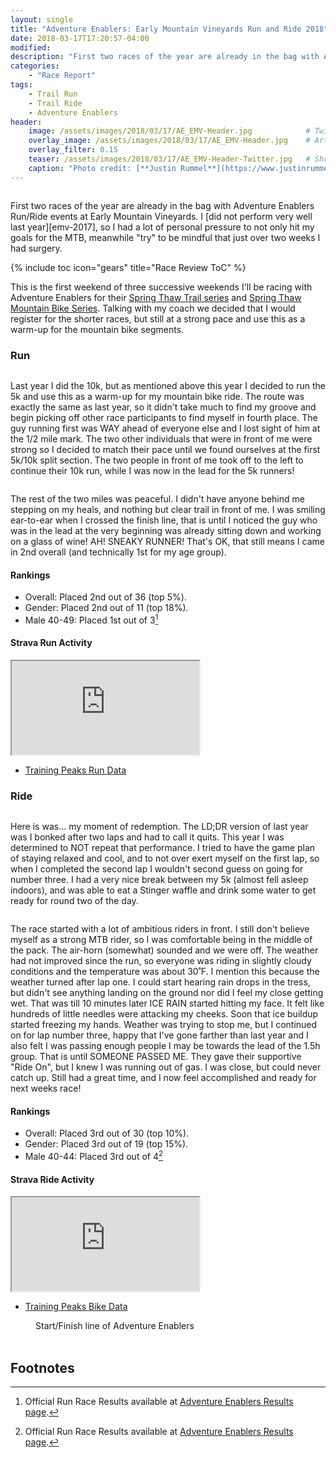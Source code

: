 ```yaml
---
layout: single
title: "Adventure Enablers: Early Mountain Vineyards Run and Ride 2018"
date: 2018-03-17T17:20:57-04:00
modified:
description: "First two races of the year are already in the bag with Adventure Enablers Run/Ride events at Early Mountain Vineyards." 	# For Twitter, not the Title
categories:
    - "Race Report"
tags:
    - Trail Run
    - Trail Ride
    - Adventure Enablers
header:
    image: /assets/images/2018/03/17/AE_EMV-Header.jpg            # Twitter (use 'overlay_image')
    overlay_image: /assets/images/2018/03/17/AE_EMV-Header.jpg    # Article header at 2048x768
    overlay_filter: 0.15
    teaser: /assets/images/2018/03/17/AE_EMV-Header-Twitter.jpg   # Shrink image to 575x216
    caption: "Photo credit: [**Justin Rummel**](https://www.justinrummel.com)"
---
```


<figure class="align-left"><a href="{{ site.url }}/assets/images/2018/03/17/AE_EMV_LG-2.jpg"><img src="{{ site.url }}/assets/images/2018/03/17/AE_EMV_SM-2.jpg" alt="" /></a></figure>First two races of the year are already in the bag with Adventure Enablers Run/Ride events at Early Mountain Vineyards.  I [did not perform very well last year][emv-2017], so I had a lot of personal pressure to not only hit my goals for the MTB, meanwhile "try" to be mindful that just over two weeks I had surgery.

<!-- Table of Contents -->
{% include toc icon="gears" title="Race Review ToC" %}

This is the first weekend of three successive weekends I'll be racing with Adventure Enablers for their [Spring Thaw Trail series][thaw-trail] and [Spring Thaw Mountain Bike Series][thaw-mtb].  Talking with my coach we decided that I would register for the shorter races, but still at a strong pace and use this as a warm-up for the mountain bike segments.

### Run

<figure class="align-right"><a href="{{ site.url }}/assets/images/2018/03/17/AE_EMV_LG-1.jpg"><img src="{{ site.url }}/assets/images/2018/03/17/AE_EMV_SM-1.jpg" alt="" /></a></figure>Last year I did the 10k, but as mentioned above this year I decided to run the 5k and use this as a warm-up for my mountain bike ride.  The route was exactly the same as last year, so it didn't take much to find my groove and begin picking off other race participants to find myself in fourth place.  The guy running first was WAY ahead of everyone else and I lost sight of him at the 1/2 mile mark.  The two other individuals that were in front of me were strong so I decided to match their pace until we found ourselves at the first 5k/10k split section.  The two people in front of me took off to the left to continue their 10k run, while I was now in the lead for the 5k runners!

<figure class="align-left"><a href="{{ site.url }}/assets/images/2018/03/17/AE_EMV_LG-4.jpg"><img src="{{ site.url }}/assets/images/2018/03/17/AE_EMV_SM-4.jpg" alt="" /></a></figure>The rest of the two miles was peaceful.  I didn't have anyone behind me stepping on my heals, and nothing but clear trail in front of me.  I was smiling ear-to-ear when I crossed the finish line, that is until I noticed the guy who was in the lead at the very beginning was already sitting down and working on a glass of wine!  AH!  SNEAKY RUNNER!  That's OK, that still means I came in 2nd overall (and technically 1st for my age group).


#### Rankings

- Overall: Placed 2nd out of 36 (top 5%).
- Gender: Placed 2nd out of 11 (top 18%).
- Male 40-49: Placed 1st out of 3[^1]

<!-- Strava Frame -->
#### Strava Run Activity
<div class="embed-container embed-container-strava">
    <iframe src='https://www.strava.com/activities/1457332873/embed/f2e29ea5d59af976f60684375ccd0414e117f64a' scrolling='no' allowtransparency webkitAllowFullScreen mozallowfullscreen allowFullScreen></iframe>
</div>

- [Training Peaks Run Data](http://tpks.ws/BTJPOTYIADZHVK2QODOOR455WI)


### Ride

<figure class="align-left"><a href="{{ site.url }}/assets/images/2018/03/17/AE_EMV_LG-5.jpg"><img src="{{ site.url }}/assets/images/2018/03/17/AE_EMV_SM-5.jpg" alt="" /></a></figure>Here is was... my moment of redemption.  The LD;DR version of last year was I bonked after two laps and had to call it quits.  This year I was determined to NOT repeat that performance.  I tried to have the game plan of staying relaxed and cool, and to not over exert myself on the first lap, so when I completed the second lap I wouldn't second guess on going for number three.  I had a very nice break between my 5k (almost fell asleep indoors), and was able to eat a Stinger waffle and drink some water to get ready for round two of the day.

<figure class="align-right"><a href="{{ site.url }}/assets/images/2018/03/17/AE_EMV_LG-6.jpg"><img src="{{ site.url }}/assets/images/2018/03/17/AE_EMV_SM-6.jpg" alt="" /></a></figure>The race started with a lot of ambitious riders in front.  I still don't believe myself as a strong MTB rider, so I was comfortable being in the middle of the pack.  The air-horn (somewhat) sounded and we were off.  The weather had not improved since the run, so everyone was riding in slightly cloudy conditions and the temperature was about 30˚F.  I mention this because the weather turned after lap one.  I could start hearing rain drops in the tress, but didn't see anything landing on the ground nor did I feel my close getting wet.  That was till 10 minutes later ICE RAIN started hitting my face.  It felt like hundreds of little needles were attacking my cheeks.  Soon that ice buildup started freezing my hands.  Weather was trying to stop me, but I continued on for lap number three, happy that I've gone farther than last year and I also felt I was passing enough people I may be towards the lead of the 1.5h group.  That is until SOMEONE PASSED ME.  They gave their supportive "Ride On", but I knew I was running out of gas.  I was close, but could never catch up.  Still had a great time, and I now feel accomplished and ready for next weeks race!

#### Rankings

- Overall: Placed 3rd out of 30 (top 10%).
- Gender: Placed 3rd out of 19 (top 15%).
- Male 40-44: Placed 3rd out of 4[^1]

<!-- Strava Frame -->
#### Strava Ride Activity
<div class="embed-container embed-container-strava">
    <iframe src='https://www.strava.com/activities/1457723967/embed/932e1e9f2b44671c3b0c408b7dd1c3df5c764554' scrolling='no' allowtransparency webkitAllowFullScreen mozallowfullscreen allowFullScreen></iframe>
</div>

- [Training Peaks Bike Data](http://tpks.ws/Y4Y2MI3OYU35QV6R2JSD52F4FE)

<!-- big picture in center -->
<figure class="align-center"><a href="{{ site.url }}/assets/images/2018/03/17/AE_EMV_LG-3.jpg"><img src="{{ site.url }}/assets/images/2018/03/17/AE_EMV_SM-3.jpg" alt="" /></a>
<figcaption class="align-text-center">Start/Finish line of Adventure Enablers</figcaption><br />
</figure>

<!--
#### Updated 2016-09-02 (Race Photos)

half third fourth fifth sixth

<figure class="fourth">
<a href="{{ site.url }}/assets/images/2018/03/17/EVENT-PRO-LG-1.jpg"><img src="{{ site.url }}/assets/images/2018/03/17/EVENT-PRO-SM-1.jpg" alt="" /></a>
<a href="{{ site.url }}/assets/images/2018/03/17/EVENT-PRO-LG-2.jpg"><img src="{{ site.url }}/assets/images/2018/03/17/EVENT-PRO-SM-2.jpg" alt="" /></a>
<a href="{{ site.url }}/assets/images/2018/03/17/EVENT-PRO-LG-3.jpg"><img src="{{ site.url }}/assets/images/2018/03/17/EVENT-PRO-SM-3.jpg" alt="" /></a>
<a href="{{ site.url }}/assets/images/2018/03/17/EVENT-PRO-LG-4.jpg"><img src="{{ site.url }}/assets/images/2018/03/17/EVENT-PRO-SM-4.jpg" alt="" /></a>
</figure>
-->


Footnotes
---

[^1]: Official Run Race Results available at [Adventure Enablers Results page][event_results].

[event_results]: https://runsignup.com/race/results/?raceId=41633#resultSetId-109227
[emv-2017]: https://www.justinrummel.com/adventure-enablers-early-mountain-vineyards-run-and-ride-2017/
[thaw-trail]: https://www.adventureenablers.com/spring-thaw-trail-series
[thaw-mtb]: https://www.adventureenablers.com/springthawmtb